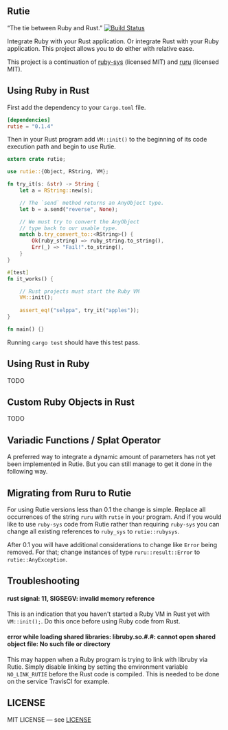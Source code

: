 ## Rutie

“The tie between Ruby and Rust.”
[![Build Status](https://travis-ci.org/danielpclark/rutie.svg?branch=master)](https://travis-ci.org/danielpclark/rutie)

Integrate Ruby with your Rust application.  Or integrate Rust with your Ruby application.
This project allows you to do either with relative ease.

This project is a continuation of [ruby-sys](https://github.com/steveklabnik/ruby-sys/) (licensed MIT) and [ruru](https://github.com/d-unseductable/ruru/) (licensed MIT).

## Using Ruby in Rust

First add the dependency to your `Cargo.toml` file.

```toml
[dependencies]
rutie = "0.1.4"
```

Then in your Rust program add `VM::init()` to the beginning of its code execution path
and begin to use Rutie.

```rust
extern crate rutie;

use rutie::{Object, RString, VM};

fn try_it(s: &str) -> String {
    let a = RString::new(s);

    // The `send` method returns an AnyObject type.
    let b = a.send("reverse", None);

    // We must try to convert the AnyObject
    // type back to our usable type.
    match b.try_convert_to::<RString>() {
        Ok(ruby_string) => ruby_string.to_string(),
        Err(_) => "Fail!".to_string(),
    }   
}

#[test]
fn it_works() {

    // Rust projects must start the Ruby VM
    VM::init();
    
    assert_eq!("selppa", try_it("apples"));
}

fn main() {}
```

Running `cargo test` should have this test pass.

## Using Rust in Ruby

TODO

## Custom Ruby Objects in Rust

TODO

## Variadic Functions / Splat Operator

A preferred way to integrate a dynamic amount of parameters has not yet been implemented in Rutie.
But you can still manage to get it done in the following way.

## Migrating from Ruru to Rutie

For using Rutie versions less than 0.1 the change is simple.  Replace all occurrences
of the string `ruru` with `rutie` in your program.  And if you would like to use
`ruby-sys` code from Rutie rather than requiring `ruby-sys` you can change all existing
references to `ruby_sys` to `rutie::rubysys`.

After 0.1 you will have additional considerations to change like `Error` being removed.  For that; change instances of type `ruru::result::Error` to `rutie::AnyException`.

## Troubleshooting

#### rust signal: 11, SIGSEGV: invalid memory reference

This is an indication that you haven't started a Ruby VM in Rust yet with `VM::init();`.  Do this once
before using Ruby code from Rust.

#### error while loading shared libraries: libruby.so.#.#: cannot open shared object file: No such file or directory

This may happen when a Ruby program is trying to link with libruby via Rutie.  Simply disable linking
by setting the environment variable `NO_LINK_RUTIE` before the Rust code is compiled.  This is needed
to be done on the service TravisCI for example.

## LICENSE

MIT LICENSE — see [LICENSE](LICENSE)
